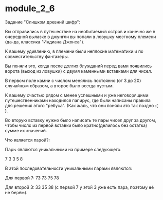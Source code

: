 # module_2_6

Задание "Слишком древний шифр":

Вы отправились в путешествие на необитаемый остров и конечно же в очередной вылазке в джунгли вы попали в ловушку местному племени (да-да, классика "Индиана Джонса").

К вашему удивлению, в племени были неплохие математики и по совместительству фантазёры.

Вы поняли это, когда после долгих блужданий перед вами появились ворота (выход из ловушки) с двумя каменными вставками для чисел.

В первом поле камни с числом менялись постоянно (от 3 до 20) случайным образом, а второе было всегда пустым.



К вашему счастью рядом с менее успешными и уже неговорящими путешественниками находился папирус, где были написаны правила для решения этого "ребуса". (Как жаль, что они поняли это так поздно :( ).



Во вторую вставку нужно было написать те пары чисел друг за другом, чтобы число из первой вставки было кратно(делилось без остатка) сумме их значений.

Что является парой?:

Пары являются уникальными на примере следующего:

7 3 3 5 8

В этой последовательности уникальными парами являются:

Для первой 7: 73 73 75 78

Для второй 3: 33 35 38 (с первой 7 у этой 3 уже есть пара, поэтому её не берём).

